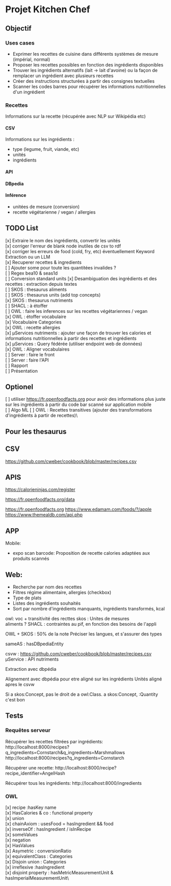 # Projet Kitchen Chef

## Objectif

### Uses cases
- Exprimer les recettes de cuisine dans différents systèmes de mesure (impérial, normal)
- Proposer les recettes possibles en fonction des ingrédients disponibles
- Trouver les ingrédients alternatifs (lait → lait d'avoine) ou la façon de remplacer un ingrédient avec plusieurs recettes
- Créer des instructions structurées à partir des consignes textuelles
- Scanner les codes barres pour récupérer les informations nutritionnelles d'un ingrédient
###  Recettes

Informations sur la recette (récupérée avec NLP sur Wikipédia etc)

#### CSV
Informations sur les ingrédients :
- type (legume, fruit, viande, etc)
- unités
- ingrédients

#### API

#### DBpedia

#### Inférence

- unitées de mesure (conversion)
- recette végétarienne / vegan / allergies

## TODO List

[x] Extraire le nom des ingrédients, convertir les unités \
[x] corriger l'erreur de blank node inutiles de csv to rdf \
[x] corriger les erreurs de food (cold, fry, etc) éventuellement Keyword Extraction ou un LLM \
[x] Recuperer recettes & ingredients\
[ ] Ajouter some pour toute les quantitées invalides ?\
[ ] Regex bea10 & seas1d \
[ ] Conversion standard units 
[x] Desambiguation des ingrédients et des recettes : extraction depuis textes\
[ ] SKOS : thesaurus aliments \
[ ] SKOS : thesaurus units (add top concepts) \
[x] SKOS : thesaurus nutriments \
[ ] SHACL : à étoffer \
[ ] OWL : faire les inferences sur les recettes végétariennes / vegan \
[x] OWL : étoffer vocabulaire\
[x] Vocabulaire Categories\
[x] OWL : recette allergies \
[x] µServices nutriments : ajouter une façon de trouver les calories et informations nutritionnelles à partir des recettes et ingrédients\
[x] µServices : Query fédérée (utiliser endpoint web de données) \
[x] OWL : Aligner vocabulaires\
[ ] Server : faire le front\
[ ] Server : faire l'API\
[ ] Rapport\
[ ] Présentation

## Optionel 

[ ] utiliser https://fr.openfoodfacts.org pour avoir des informations plus juste sur les ingrédients à partir du code bar scanné sur application mobile\
[ ] Algo ML
[ ] OWL : Recettes transitives (ajouter des transformations d'ingrédients à partir de recettes)\

## Pour les thesaurus

## CSV
https://github.com/cweber/cookbook/blob/master/recipes.csv
## APIS

https://calorieninjas.com/register

https://fr.openfoodfacts.org/data

https://fr.openfoodfacts.org
https://www.edamam.com/foods/?/apple
https://www.themealdb.com/api.php

## APP

Mobile:
- expo scan barcode:
Proposition de recette
calories adaptées aux produits scannés

## Web:
- Recherche par nom des recettes
- Filtres régime alimentaire, allergies (checkbox)
- Type de plats
- Listes des ingrédients souhaités
- Sort par nombre d'ingrédients manquants, ingrédients transformés, kcal

owl:
voc + transitivité des recttes
skos : Unites de mesures \
    aliments ?
SHACL : contraintes au pif, en fonction des besoins de l'appli

OWL + SKOS : 50% de la note
Préciser les langues, et s'assurer des types

sameAS : hasDBpediaEntity

csvw : https://github.com/cweber/cookbook/blob/master/recipes.csv
µService : API nutriments

Extraction avec dbpédia

Alignement avec dbpédia pour etre aligné sur les ingrédients
Unités aligné apres le csvw

Si a skos:Concept, pas le droit de a owl:Class. a skos:Concept, :Quantity c'est bon

## Tests
### Requêtes serveur

Récupérer les recettes filtrées par ingrédients:
http://localhost:8000/recipes?q_ingredients=Cornstarch&q_ingredients=Marshmallows
http://localhost:8000/recipes?q_ingredients=Cornstarch

Récupérer une recette:
http://localhost:8000/recipe?recipe_identifier=AngelHash

Récupérer tous les ingrédients:
http://localhost:8000/ingredients


### OWL

[x] recipe :hasKey name\
[x] HasCalories & co : functional property\
[x] union\
[x] chainAxiom : usesFood  = hasIngredient && food \
[x] inverseOf : hasIngredient / isInRecipe\
[x] someValues\
[x] negation\
[x] HasValues\
[x] Asymetric : conversionRatio\
[x] equivalentClass : Categories\
[x] Disjoin union : Categories\
[x] irreflexive :hasIngredient\
[x] disjoint property : hasMetricMeasurementUnit & hasImperialMeasurementUnit\